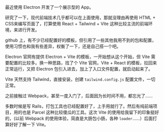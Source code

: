 最近使用 Electron 开发了一个展示型的 App。



研究了一下，现代前端技术几乎都可以在上面使用，那就没理由再使用 HTML + CSS来编写页面了，打算使用 React + Tailwind + Vite 这种比较主流的前端环境，来进行开发。



github 上，有不少已经配置好的模板，但引用了一些其他我用不到的包和配置，使用习惯也和我有些差异，权衡了一下，还是自己搭一个吧。



Electron 官网有提供 Electron + Vite 的模板，一开始想从这个开始，但 Vite 需要配置的比较多。换一种思路，找了个 Vite 官网，Vite + React 的模板，拉回来正常运行，又把 Electron 包引入进去，加上了入口文件配置，就启动起来了。



Vite 天然支持 Tailwind，直接安装，创建 `tailwind.config.js` 配置文件，一切正常。



之前接触过 Webpack，甚至一度入门了，后面因为长时间不用，都忘光了……



多数时候是写 Rails，打包工具也已经配置好了，上手用就行了。然后有纯前端项目，用的也是 Parcel 这种比较傻瓜的工具。这次 Vite 的使用给我留下的印象挺好的，(以前 Webpack 的使用体验，简直是大肠包小肠，各种 `loader`……）后面打算好好了解一下 Vite。








